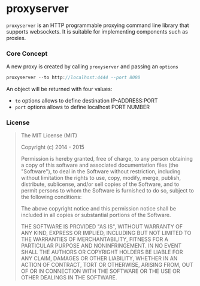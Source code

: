 proxyserver
=======

`proxyserver` is an HTTP programmable proxying command line library that supports
websockets. It is suitable for implementing components such as
proxies.

### Core Concept

A new proxy is created by calling `proxyserver` and passing
an `options`

```javascript
proxyserver --to http://localhost:4444 --port 8080
```

An object will be returned with four values:

* `to` options allows to define destination IP-ADDRESS:PORT
* `port` options allows to define localhost PORT NUMBER

### License

>The MIT License (MIT)
>
>Copyright (c) 2014 - 2015
>
>Permission is hereby granted, free of charge, to any person obtaining a copy
>of this software and associated documentation files (the "Software"), to deal
>in the Software without restriction, including without limitation the rights
>to use, copy, modify, merge, publish, distribute, sublicense, and/or sell
>copies of the Software, and to permit persons to whom the Software is
>furnished to do so, subject to the following conditions:
>
>The above copyright notice and this permission notice shall be included in
>all copies or substantial portions of the Software.
>
>THE SOFTWARE IS PROVIDED "AS IS", WITHOUT WARRANTY OF ANY KIND, EXPRESS OR
>IMPLIED, INCLUDING BUT NOT LIMITED TO THE WARRANTIES OF MERCHANTABILITY,
>FITNESS FOR A PARTICULAR PURPOSE AND NONINFRINGEMENT. IN NO EVENT SHALL THE
>AUTHORS OR COPYRIGHT HOLDERS BE LIABLE FOR ANY CLAIM, DAMAGES OR OTHER
>LIABILITY, WHETHER IN AN ACTION OF CONTRACT, TORT OR OTHERWISE, ARISING FROM,
>OUT OF OR IN CONNECTION WITH THE SOFTWARE OR THE USE OR OTHER DEALINGS IN
>THE SOFTWARE.


